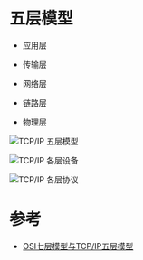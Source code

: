 # 五层模型

* 应用层

* 传输层

* 网络层

* 链路层

* 物理层

![TCP/IP 五层模型](https://images2015.cnblogs.com/blog/705728/201604/705728-20160424234825491-384470376.png)

![TCP/IP 各层设备](https://images2015.cnblogs.com/blog/705728/201604/705728-20160424234826351-1957282396.png)

![TCP/IP 各层协议](https://images2015.cnblogs.com/blog/705728/201604/705728-20160424234827195-1493107425.png)

# 参考
  * [OSI七层模型与TCP/IP五层模型](https://www.cnblogs.com/qishui/p/5428938.html)
